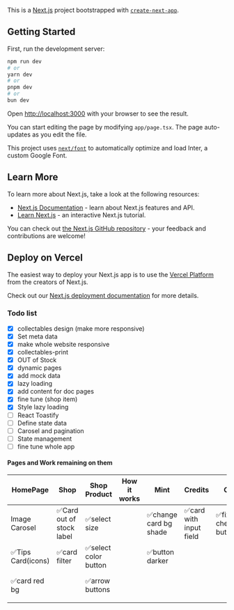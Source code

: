 This is a [Next.js](https://nextjs.org/) project bootstrapped with [`create-next-app`](https://github.com/vercel/next.js/tree/canary/packages/create-next-app).

## Getting Started

First, run the development server:

```bash
npm run dev
# or
yarn dev
# or
pnpm dev
# or
bun dev
```

Open [http://localhost:3000](http://localhost:3000) with your browser to see the result.

You can start editing the page by modifying `app/page.tsx`. The page auto-updates as you edit the file.

This project uses [`next/font`](https://nextjs.org/docs/basic-features/font-optimization) to automatically optimize and load Inter, a custom Google Font.

## Learn More

To learn more about Next.js, take a look at the following resources:

- [Next.js Documentation](https://nextjs.org/docs) - learn about Next.js features and API.
- [Learn Next.js](https://nextjs.org/learn) - an interactive Next.js tutorial.

You can check out [the Next.js GitHub repository](https://github.com/vercel/next.js/) - your feedback and contributions are welcome!

## Deploy on Vercel

The easiest way to deploy your Next.js app is to use the [Vercel Platform](https://vercel.com/new?utm_medium=default-template&filter=next.js&utm_source=create-next-app&utm_campaign=create-next-app-readme) from the creators of Next.js.

Check out our [Next.js deployment documentation](https://nextjs.org/docs/deployment) for more details.
 
<!-- TODO: -->
### Todo list
- [x] collectables design (make more responsive)
- [x] Set meta data 
- [x] make whole website responsive 
- [x] collectables-print
- [x] OUT of Stock 
- [x] dynamic pages
- [x] add mock data  
- [x] lazy loading
- [x] add content for  doc pages
- [x] fine tune (shop item)
- [x] Style lazy loading
- [ ] React Toastify 
- [ ] Define state data 
- [ ] Carosel and pagination 
- [ ] State management
- [ ] fine tune whole app
 
#### Pages and Work remaining on them
| HomePage         | Shop                    | Shop Product        | How it works | Mint                 | Credits               | Cart                | User Profile(my art) | Collectables | Print                  | Media           | History                  | New Article | Card               | Crypto                 | Settings | Your NFTs      |
| ---------------- | ----------------------- | ------------------- | ------------ | -------------------- | --------------------- | ------------------- | -------------------- | ------------ | ---------------------- | --------------- | ------------------------ | ----------- | ------------------ | ---------------------- | -------- | -------------- |
| Image Carosel    | ✅Card out of stock label |✅select size         |              | ✅change card bg shade |✅card with input field |✅fix checkout button |✅highlight on hover   |              | ✅find and possibly redo |✅customise cards |✅make dropdown functional |✅fix buttons | fix enter state    | fix enter state        |✅revisit  |✅add filter     |
|✅Tips Card(icons) | ✅card filter             |✅select color button |              | ✅button darker        |                       |                     |                      |              |                        |                 |                          |             |✅fix card highlight | <br>fix card highlight |          |✅add more cards |
|✅card red bg      |                         |✅arrow buttons       |              |                      |                       |                     |                      |              |                        |                 |                          |             |                    | add pay with bitpay    |          |✅add arrows     |
|                  |                         |                     |              |                      |                       |                     |                      |              |                        |                 |                          |             |                    |                        |          |                |
